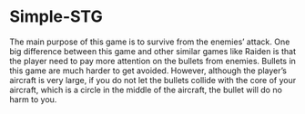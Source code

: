 # Simple-STG

The main purpose of this game is to survive from the enemies’ attack. 
One big difference between this game and other similar games like Raiden is that the player need to pay more attention on the bullets from enemies. 
Bullets in this game are much harder to get avoided. However, although the player’s aircraft is very large, if you do not let the bullets collide with the core of your aircraft, which is a circle in the middle of the aircraft, the bullet will do no harm to you. 

